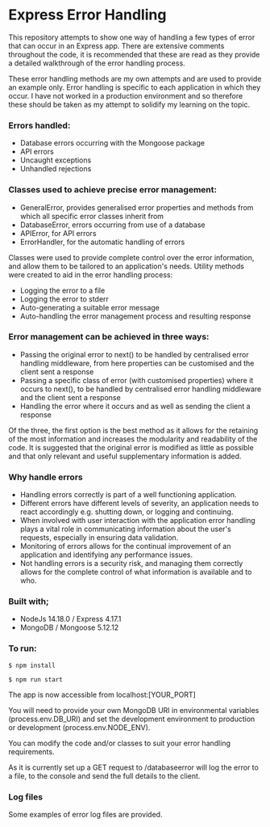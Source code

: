 # Express Error Handling

This repository attempts to show one way of handling a few types of error that can occur in an Express app. There are extensive comments throughout the code, it is recommended that these are read as they provide a detailed walkthrough of the error handling process. 

These error handling methods are my own attempts and are used to provide an example only. Error handling is specific to each application in which they occur. I have not worked in a production environment and so therefore these should be taken as my attempt to solidify my learning on the topic. 

### Errors handled:
- Database errors occurring with the Mongoose package
- API errors
- Uncaught exceptions
- Unhandled rejections

### Classes used to achieve precise error management:
- GeneralError, provides generalised error properties and methods from which all specific error classes inherit from
- DatabaseError, errors occurring from use of a database
- APIError, for API errors
- ErrorHandler, for the automatic handling of errors

Classes were used to provide complete control over the error information, and allow them to be tailored to an application's needs. Utility methods were created to aid in the error handling process:
 - Logging the error to a file
 - Logging the error to stderr
 - Auto-generating a suitable error message
 - Auto-handling the error management process and resulting response

### Error management can be achieved in three ways: 
- Passing the original error to next() to be handled by centralised error handling middleware, from here properties can be customised and the client sent a response
- Passing a specific class of error (with customised properties) where it occurs to next(), to be handled by centralised error handling middleware and the client sent a response
- Handling the error where it occurs and as well as sending the client a response

Of the three, the first option is the best method as it allows for the retaining of the most information and increases the modularity and readability of the code. It is suggested that the original error is modified as little as possible and that only relevant and useful supplementary information is added.

### Why handle errors 
 - Handling errors correctly is part of a well functioning application. 
 - Different errors have different levels of severity, an application needs to react accordingly e.g. shutting down, or logging and continuing.
 - When involved with user interaction with the application error handling plays a vital role in communicating information about the user's requests, especially in ensuring data validation. 
 - Monitoring of errors allows for the continual improvement of an application and identifying any performance issues.
 - Not handling errors is a security risk, and managing them correctly allows for the complete control of what information is available and to who. 

### Built with;
- NodeJs 14.18.0 / Express 4.17.1
- MongoDB / Mongoose 5.12.12

### To run:

```
$ npm install
```

```
$ npm run start
```

The app is now accessible from localhost:[YOUR_PORT]

You will need to provide your own MongoDB URI in environmental variables (process.env.DB_URI) and set the development environment to production or development (process.env.NODE_ENV).

You can modify the code and/or classes to suit your error handling requirements. 

As it is currently set up a GET request to /databaseerror will log the error to a file, to the console and send the full details to the client. 

### Log files
Some examples of error log files are provided.
